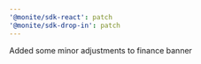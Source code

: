 ```yaml
---
'@monite/sdk-react': patch
'@monite/sdk-drop-in': patch
---
```


Added some minor adjustments to finance banner
